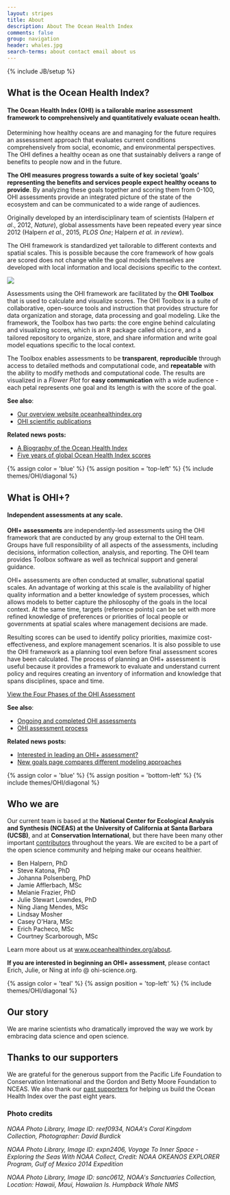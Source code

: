 ```yaml
---
layout: stripes
title: About
description: About The Ocean Health Index
comments: false
group: navigation
header: whales.jpg
search-terms: about contact email about us
---
```

{% include JB/setup %}

## What is the Ocean Health Index?

#### The Ocean Health Index (OHI) is a tailorable marine assessment framework to comprehensively and quantitatively evaluate ocean health. 

Determining how healthy oceans are and managing for the future requires an assesssment approach that evaluates current conditions comprehensively from social, economic, and environmental perspectives. The OHI defines a healthy ocean as one that sustainably delivers a range of benefits to people now and in the future. 

**The OHI measures progress towards a suite of key societal ‘goals’ representing the benefits and services people expect healthy oceans to provide**. By analyzing these goals together and scoring them from 0-100, OHI assessments provide an integrated picture of the state of the ecosystem and can be communicated to a wide range of audiences.  

Originally developed by an interdisciplinary team of scientists (Halpern *et al*., 2012, *Nature*), global assessments have been repeated every year since 2012 (Halpern *et al*., 2015, *PLOS One*; Halpern *et al. in review*). 

The OHI framework is standardized yet tailorable to different contexts and spatial scales. This is possible because the core framework of how goals are scored does not change while the goal models themselves are developed with local information and local decisions specific to the context.

![](https://docs.google.com/drawings/d/1cv0dUUwHjCFVxw7fZTpnuHZEgRO1LX6nHMCOCra-ZhQ/pub?w=960&h=500)

Assessments using the OHI framework are facilitated by the **OHI Toolbox** that is used to calculate and visualize scores. The OHI Toolbox is a suite of collaborative, open-source tools and instruction that provides structure for data organization and storage, data processing and goal modeling. Like the framework, the Toolbox has two parts: the core engine behind calculating and visualizing scores, which is an <font face="courier">R</font> package called <font face="courier">ohicore</font>, and a tailored repository to organize, store, and share information and write goal model equations specific to the local context.

The Toolbox enables assessments to be **transparent**, **reproducible** through access to detailed methods and computational code, and **repeatable** with the ability to modify methods and computational code. The results are visualized in a _Flower Plot_ for **easy communication** with a wide audience - each petal represents one goal and its length is with the score of the goal. <!--- To learn more about our open data science workflow, please see <a href="http://ohi-science.org/betterscienceinlesstime" target="_blank">ohi-science.org/betterscienceinlesstime</a>. --->

**See also**: 

- [Our overview website oceanhealthindex.org](https://www.oceanhealthindex.org)
- [OHI scientific publications](http://ohi-science.org/resources/publications/)

**Related news posts:** 

- [A Biography of the Ocean Health Index](http://ohi-science.org/news/Biography-OHI)
- [Five years of global Ocean Health Index scores](http://ohi-science.org/news/Global-2016-Scores)


{% assign color = 'blue' %}
{% assign position = 'top-left' %}
{% include themes/OHI/diagonal %}


## What is OHI+?

#### Independent assessments at any scale.

**OHI+ assessments** are independently-led assessments using the OHI framework that are conducted by any group external to the OHI team. Groups have full responsibility of all aspects of the assessments, including decisions, information collection, analysis, and reporting. The OHI team provides Toolbox software as well as technical support and general guidance.

OHI+ assessments are often conducted at smaller, subnational spatial scales. An advantage of working at this scale is the availability of higher quality information and a better knowledge of system processes, which allows models to better capture the philosophy of the goals in the local context. At the same time, targets (reference points) can be set with more refined knowledge of preferences or priorities of local people or governments at spatial scales where management decisions are made.

Resulting scores can be used to identify policy priorities, maximize cost-effectiveness, and explore management scenarios. It is also possible to use the OHI framework as a planning tool even before final assessment scores have been calculated. The process of planning an OHI+ assessment is useful because it provides a framework to evaluate and understand current policy and requires creating an inventory of information and knowledge that spans disciplines, space and time.

<a href="/phases" class="btn">View the Four Phases of the OHI Assessment</a>


**See also**: 

- [Ongoing and completed OHI assessments](http://ohi-science.org/projects) 
- [OHI assessment process](http://ohi-science.org/phases) 

**Related news posts:** 

- [Interested in leading an OHI+ assessment?](http://ohi-science.org/news/Interested-in-leading)
- [New goals page compares different modeling approaches](http://ohi-science.org/news/new-goals-guide-page)


{% assign color = 'blue' %}
{% assign position = 'bottom-left' %}
{% include themes/OHI/diagonal %}


## Who we are
	
Our current team is based at the **National Center for Ecological Analysis and Synthesis (NCEAS) at the University of California at Santa Barbara (UCSB)**, and at **Conservation International**, but there have been many other important <a href="http://www.oceanhealthindex.org/about/contributors" target="_blank">contributors</a> throughout the years. We are excited to be a part of the open science community and helping make our oceans healthier. 

- Ben Halpern, PhD  
- Steve Katona, PhD  
- Johanna Polsenberg, PhD  
- Jamie Afflerbach, MSc  
- Melanie Frazier, PhD   
- Julie Stewart Lowndes, PhD  
- Ning Jiang Mendes, MSc  
- Lindsay Mosher  
- Casey O'Hara, MSc  
- Erich Pacheco, MSc  
- Courtney Scarborough, MSc

Learn more about us at <a href="http://www.oceanhealthindex.org/about" target="_blank">www.oceanhealthindex.org/about</a>.  
  
  
**If you are interested in beginning an OHI+ assessment**, please contact Erich, Julie, or Ning at info @ ohi-science.org.


{% assign color = 'teal' %}
{% assign position = 'top-left' %}
{% include themes/OHI/diagonal %}


## Our story

We are marine scientists who dramatically improved the way we work by embracing data science and open science. 

<!---
In our [publication in ***Nature Ecology & Evolution***]() and accompanying [Q&A in ***Nature***](), we describe how we transitioned to coding collaboratively, sharing our work online, and communicating from our same workflow by building websites using free software tools. We provide specific examples through our experiences with global OHI assessments and supporting the 20 governments and academic groups around the world that are building off our science and code and leading their own OHI+ assessments.  

The intention is that by sharing our story we will encourage more environmental scientists to embrace open and collaborative practices, and we are committed to continued training through OHI. 

**See also**: 

- [ohi-science.org/betterscienceinlesstime](http://ohi-science.org/betterscienceinlesstime) 

**Related news posts:** 

- [Publication in Nature Ecology & Evolution: Our path to better science in less time using open data science tools](http://ohi-science.org/news/publication-in-nature-ecology-and-evolution)
- [The importance of open data science tools in science: a list of references](http://ohi-science.org/news/importance-of-open-data-science-tools)


--->


## Thanks to our supporters

We are grateful for the generous support from the Pacific Life Foundation to Conservation International and the Gordon and Betty Moore Foundation to NCEAS.  We also thank our <a href="http://www.oceanhealthindex.org/about/sustaining-partners" target="_blank">past supporters</a> for helping us build the Ocean Health Index over the past eight years.


<h3 class="subtle">Photo credits</h3>


*NOAA Photo Library, Image ID: reef0934, NOAA's Coral Kingdom Collection, Photographer: David Burdick*

*NOAA Photo Library, Image ID: expn2406, Voyage To Inner Space - Exploring the Seas With NOAA Collect, Credit: NOAA OKEANOS EXPLORER Program, Gulf of Mexico 2014 Expedition*

*NOAA Photo Library, Image ID: sanc0612, NOAA's Sanctuaries Collection, Location: Hawaii, Maui, Hawaiian Is. Humpback Whale NMS*

